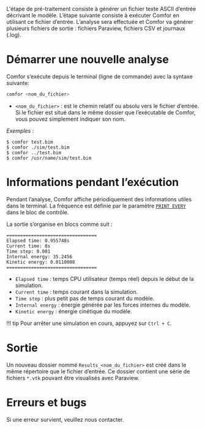 L'étape de pré-traitement consiste à générer un fichier texte ASCII d’entrée
décrivant le modèle. L’étape suivante consiste à exécuter Comfor en utilisant ce
fichier d’entrée. L’analyse sera effectuée et Comfor va générer plusieurs
fichiers de sortie : fichiers Paraview, fichiers CSV et journaux (.log).

# Démarrer une nouvelle analyse

Comfor s’exécute depuis le terminal (ligne de commande) avec la syntaxe
suivante:

```bash
comfor <nom_du_fichier>
```

- `<nom_du_fichier>` : est le chemin relatif ou absolu vers le fichier d’entrée.
  Si le fichier est situé dans le même dossier que l’exécutable de Comfor, vous
  pouvez simplement indiquer son nom.

_Exemples_ :

```console
$ comfor test.bim
$ comfor ./sim/test.bim
$ comfor ../test.bim
$ comfor /usr/name/sim/test.bim
```

# Informations pendant l’exécution

Pendant l’analyse, Comfor affiche périodiquement des informations utiles dans le
terminal. La fréquence est définie par le paramètre
[`PRINT EVERY`](user_preprocessing.md#controle_de_temps) dans le bloc de contrôle.

La sortie s’organise en blocs comme suit :

```console
=================================
Elapsed time: 0.955748s
Current time: 8s
Time step: 0.001
Internal energy: 35.2456
Kinetic energy: 0.0110008
=================================
```

- `Elapsed time` : temps CPU utilisateur (temps réel) depuis le début de la simulation.
- `Current time` : temps courant dans la simulation.
- `Time step` : plus petit pas de temps courant du modèle.
- `Internal energy` : énergie générée par les forces internes du modèle.
- `Kinetic energy` : énergie cinétique du modèle.

!!! tip
    Pour arrêter une simulation en cours, appuyez sur `Ctrl + C`.

# Sortie

Un nouveau dossier nommé `Results_<nom_du_fichier>` est créé dans le même
répertoire que le fichier d’entrée. Ce dossier contient une série de fichiers
`*.vtk` pouvant être visualisés avec Paraview.

# Erreurs et bugs

Si une erreur survient, veuillez nous contacter.
